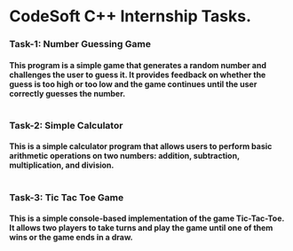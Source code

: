 <h1> CodeSoft C++ Internship Tasks. </h1>

<h3> Task-1: Number Guessing Game </h3>
<h4> This program is a simple game that generates a random number and challenges the user to guess it. It provides feedback on whether the guess is too high or too low and the game continues until the user correctly guesses the number. </h4>

#

<h3> Task-2: Simple Calculator</h3>
<h4>This is a simple calculator program that allows users to perform basic arithmetic operations on two numbers: addition, subtraction, multiplication, and division.</h4>

#

<h3> Task-3: Tic Tac Toe Game </h3>
<h4>This is a simple console-based implementation of the game Tic-Tac-Toe. It allows two players to take turns and play the game until one of them wins or the game ends in a draw.</h4>
